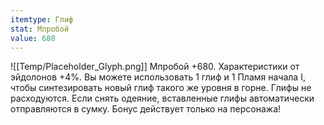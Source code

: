 ```yaml
---
itemtype: Глиф
stat: Мпробой 
value: 680
---
```

![[Temp/Placeholder_Glyph.png]]
Мпробой +680. Характеристики от эйдолонов +4%. Вы можете использовать 1 глиф и 1 Пламя начала I, чтобы синтезировать новый глиф такого же уровня в горне. Глифы не расходуются. Если снять одеяние, вставленные глифы автоматически отправляются в сумку. Бонус действует только на персонажа!
